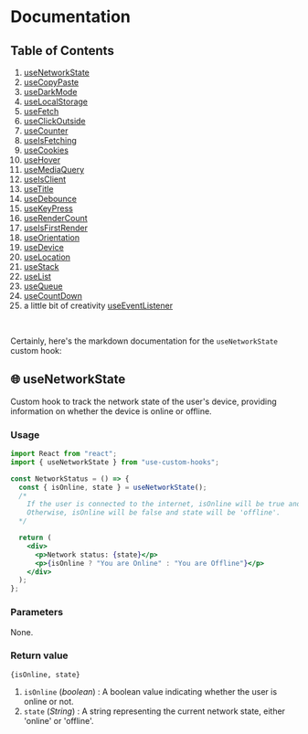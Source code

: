 # Documentation

## Table of Contents

1. [useNetworkState](#usenetworkstate)
2. [useCopyPaste](#usecopypaste)
3. [useDarkMode](#usedarkmode)
4. [useLocalStorage](#uselocalstorage)
5. [useFetch](#usefetch)
6. [useClickOutside](#useclickoutside)
7. [useCounter](#usecounter)
8. [useIsFetching](#useisfetching)
9. [useCookies](#usecookies)
10. [useHover](#usehover)
11. [useMediaQuery](#usemediaquery)
12. [useIsClient](#useisclient)
13. [useTitle](#usetitle)
14. [useDebounce](#usedebounce)
15. [useKeyPress](#usekeypress)
16. [useRenderCount](#userendercount)
17. [useIsFirstRender](#useisfirstrender)
18. [useOrientation](#useorientation)
19. [useDevice](#usedevice)
20. [useLocation](#uselocation)
21. [useStack](#usestack)
22. [useList](#uselist)
23. [useQueue](#usequeue)
24. [useCountDown](#usecountdown)
25. a little bit of creativity [useEventListener](#useeventlistener)

</br>

Certainly, here's the markdown documentation for the `useNetworkState` custom hook:

## 🌐 useNetworkState

Custom hook to track the network state of the user's device, providing information on whether the device is online or offline.

### Usage

```jsx
import React from "react";
import { useNetworkState } from "use-custom-hooks";

const NetworkStatus = () => {
  const { isOnline, state } = useNetworkState();
  /*
    If the user is connected to the internet, isOnline will be true and state will be 'online'.
    Otherwise, isOnline will be false and state will be 'offline'.
  */

  return (
    <div>
      <p>Network status: {state}</p>
      <p>{isOnline ? "You are Online" : "You are Offline"}</p>
    </div>
  );
};
```

### Parameters

None.

### Return value

`{isOnline, state}`

1. `isOnline` (_boolean_) : A boolean value indicating whether the user is online or not.
2. `state` (_String_) : A string representing the current network state, either 'online' or 'offline'.

</br>
